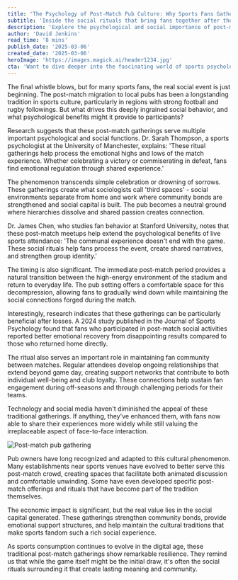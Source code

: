```yaml
---
title: 'The Psychology of Post-Match Pub Culture: Why Sports Fans Gather After Games'
subtitle: 'Inside the social rituals that bring fans together after the final whistle'
description: 'Explore the psychological and social importance of post-match pub gatherings in sports culture. Research shows these traditional meetups serve crucial functions in emotional processing, community building, and fan identity formation, creating lasting social bonds that extend far beyond the game itself.'
author: 'David Jenkins'
read_time: '8 mins'
publish_date: '2025-03-06'
created_date: '2025-03-06'
heroImage: 'https://images.magick.ai/header1234.jpg'
cta: 'Want to dive deeper into the fascinating world of sports psychology and fan behavior? Follow us on LinkedIn for regular insights into the social science behind sporting culture and community building.'
---
```


The final whistle blows, but for many sports fans, the real social event is just beginning. The post-match migration to local pubs has been a longstanding tradition in sports culture, particularly in regions with strong football and rugby followings. But what drives this deeply ingrained social behavior, and what psychological benefits might it provide to participants?

Research suggests that these post-match gatherings serve multiple important psychological and social functions. Dr. Sarah Thompson, a sports psychologist at the University of Manchester, explains: 'These ritual gatherings help process the emotional highs and lows of the match experience. Whether celebrating a victory or commiserating in defeat, fans find emotional regulation through shared experience.'

The phenomenon transcends simple celebration or drowning of sorrows. These gatherings create what sociologists call 'third spaces' - social environments separate from home and work where community bonds are strengthened and social capital is built. The pub becomes a neutral ground where hierarchies dissolve and shared passion creates connection.

Dr. James Chen, who studies fan behavior at Stanford University, notes that these post-match meetups help extend the psychological benefits of live sports attendance: 'The communal experience doesn't end with the game. These social rituals help fans process the event, create shared narratives, and strengthen group identity.'

The timing is also significant. The immediate post-match period provides a natural transition between the high-energy environment of the stadium and return to everyday life. The pub setting offers a comfortable space for this decompression, allowing fans to gradually wind down while maintaining the social connections forged during the match.

Interestingly, research indicates that these gatherings can be particularly beneficial after losses. A 2024 study published in the Journal of Sports Psychology found that fans who participated in post-match social activities reported better emotional recovery from disappointing results compared to those who returned home directly.

The ritual also serves an important role in maintaining fan community between matches. Regular attendees develop ongoing relationships that extend beyond game day, creating support networks that contribute to both individual well-being and club loyalty. These connections help sustain fan engagement during off-seasons and through challenging periods for their teams.

Technology and social media haven't diminished the appeal of these traditional gatherings. If anything, they've enhanced them, with fans now able to share their experiences more widely while still valuing the irreplaceable aspect of face-to-face interaction.

![Post-match pub gathering](https://i.magick.ai/PIXE/123456789_medick_img.webp)

Pub owners have long recognized and adapted to this cultural phenomenon. Many establishments near sports venues have evolved to better serve this post-match crowd, creating spaces that facilitate both animated discussion and comfortable unwinding. Some have even developed specific post-match offerings and rituals that have become part of the tradition themselves.

The economic impact is significant, but the real value lies in the social capital generated. These gatherings strengthen community bonds, provide emotional support structures, and help maintain the cultural traditions that make sports fandom such a rich social experience.

As sports consumption continues to evolve in the digital age, these traditional post-match gatherings show remarkable resilience. They remind us that while the game itself might be the initial draw, it's often the social rituals surrounding it that create lasting meaning and community.